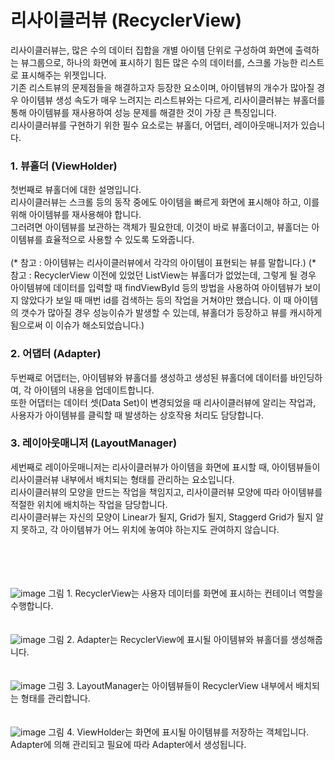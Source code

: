 # 리사이클러뷰 (RecyclerView)
리사이클러뷰는, 많은 수의 데이터 집합을 개별 아이템 단위로 구성하여 화면에 출력하는 뷰그룹으로, 하나의 화면에 표시하기 힘든 많은 수의 데이터를, 스크롤 가능한 리스트로 표시해주는 위젯입니다.<br>
기존 리스트뷰의 문제점들을 해결하고자 등장한 요소이며, 아이템뷰의 개수가 많아질 경우 아이템뷰 생성 속도가 매우 느려지는 리스트뷰와는 다르게, 리사이클러뷰는 뷰홀더를 통해 아이템뷰를 재사용하여 성능 문제를 해결한 것이 가장 큰 특징입니다.<br>
리사이클러뷰를 구현하기 위한 필수 요소로는 뷰홀더, 어댑터, 레이아웃매니저가 있습니다.

### 1. 뷰홀더 (ViewHolder)
첫번째로 뷰홀더에 대한 설명입니다.<br>
리사이클러뷰는 스크롤 등의 동작 중에도 아이템을 빠르게 화면에 표시해야 하고, 이를 위해 아이템뷰를 재사용해야 합니다.<br>
그러려면 아이템뷰를 보관하는 객체가 필요한데, 이것이 바로 뷰홀더이고, 뷰홀더는 아이템뷰를 효율적으로 사용할 수 있도록 도와줍니다.<br>
<br>
(* 참고 : 아이템뷰는 리사이클러뷰에서 각각의 아이템이 표현되는 뷰를 말합니다.)
(* 참고 : RecyclerView 이전에 있었던 ListView는 뷰홀더가 없었는데, 그렇게 될 경우 아이템뷰에 데이터를 입력할 때 findViewById 등의 방법을 사용하여 아이템뷰가 보이지 않았다가 보일 때 매번 id를 검색하는 등의 작업을 거쳐야만 했습니다.
이 때 아이템의 갯수가 많아질 경우 성능이슈가 발생할 수 있는데, 뷰홀더가 등장하고 뷰를 캐시하게 됨으로써 이 이슈가 해소되었습니다.)

### 2. 어댑터 (Adapter)
두번째로 어댑터는, 아이템뷰와 뷰홀더를 생성하고 생성된 뷰홀더에 데이터를 바인딩하여, 각 아이템의 내용을 업데이트합니다.<br>
또한 어댑터는 데이터 셋(Data Set)이 변경되었을 때 리사이클러뷰에 알리는 작업과, 사용자가 아이템뷰를 클릭할 때 발생하는 상호작용 처리도 담당합니다.

### 3. 레이아웃매니저 (LayoutManager)
세번째로 레이아웃매니저는 리사이클러뷰가 아이템을 화면에 표시할 때, 아이템뷰들이 리사이클러뷰 내부에서 배치되는 형태를 관리하는 요소입니다.<br>
리사이클러뷰의 모양을 만드는 작업을 책임지고, 리사이클러뷰 모양에 따라 아이템뷰를 적절한 위치에 배치하는 작업을 담당합니다.<br>
리사이클러뷰는 자신의 모양이 Linear가 될지, Grid가 될지, Staggerd Grid가 될지 알지 못하고, 각 아이템뷰가 어느 위치에 놓여야 하는지도 관여하지 않습니다.
<br>
<br>
<br>
<br>
<br>

![image](https://github.com/sdhong0609/tech-interview-study/assets/78577085/6398540a-3b90-4064-8bcc-93483af399a4)
그림 1. RecyclerView는 사용자 데이터를 화면에 표시하는 컨테이너 역할을 수행합니다.
<br>
<br>
<br>
![image](https://github.com/sdhong0609/tech-interview-study/assets/78577085/1c485c84-78de-4b1d-94de-fad2d24c6f49)
그림 2. Adapter는 RecyclerView에 표시될 아이템뷰와 뷰홀더를 생성해줍니다.
<br>
<br>
<br>
![image](https://github.com/sdhong0609/tech-interview-study/assets/78577085/323dbc79-e91d-43a5-902c-10f71a2258d9)
그림 3. LayoutManager는 아이템뷰들이 RecyclerView 내부에서 배치되는 형태를 관리합니다.
<br>
<br>
<br>
![image](https://github.com/sdhong0609/tech-interview-study/assets/78577085/b8fecc67-e97b-46aa-95bd-3f23aee2d9ab)
그림 4. ViewHolder는 화면에 표시될 아이템뷰를 저장하는 객체입니다. Adapter에 의해 관리되고 필요에 따라 Adapter에서 생성됩니다.
